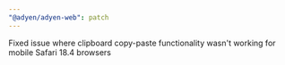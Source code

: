 ```yaml
---
"@adyen/adyen-web": patch
---
```


Fixed issue where clipboard copy-paste functionality wasn't working for mobile Safari 18.4 browsers
